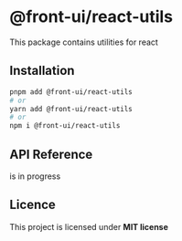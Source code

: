 # @front-ui/react-utils

This package contains utilities for react

## Installation

```bash
pnpm add @front-ui/react-utils
# or
yarn add @front-ui/react-utils
# or
npm i @front-ui/react-utils
```

## API Reference

is in progress

## Licence

This project is licensed under **MIT license**
